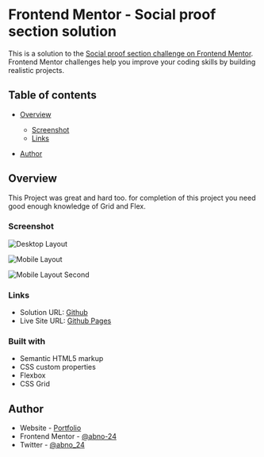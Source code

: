# Frontend Mentor - Social proof section solution

This is a solution to the [Social proof section challenge on Frontend Mentor](https://www.frontendmentor.io/challenges/social-proof-section-6e0qTv_bA). Frontend Mentor challenges help you improve your coding skills by building realistic projects. 

## Table of contents

- [Overview](#overview)
  
  - [Screenshot](#screenshot)
  - [Links](#links)
- [Author](#author)

## Overview
This Project was great and hard too.
for completion of this project you need good enough knowledge of Grid and Flex.

### Screenshot

![Desktop Layout](./screenshot/Desktop-Layout.png)

![Mobile Layout](./screenshot/Mobile-Layout.png)

![Mobile Layout Second](./screenshot/Mobile-Layout-Second.png)
### Links

- Solution URL: [Github](https://github.com/abno-24/Social-Proof)
- Live Site URL: [Github Pages](https://abno-24.github.io/Social-Proof/)

### Built with

- Semantic HTML5 markup
- CSS custom properties
- Flexbox
- CSS Grid
## Author

- Website - [Portfolio](https://abno-24.github.io/Portfolio/)
- Frontend Mentor - [@abno-24](https://www.frontendmentor.io/profile/abno-24)
- Twitter - [@abno_24](https://twitter.com/abno_24)